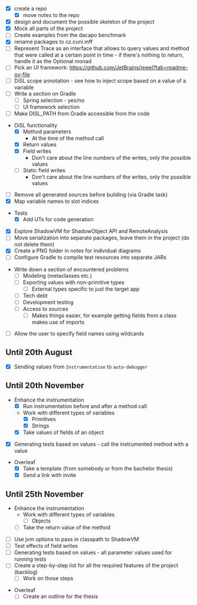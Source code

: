 - [x] create a repo
  - [x] move notes to the repo
- [x] design and document the possible skeleton of the project
- [x] Mock all parts of the project
- [ ] Create examples from the dacapo benchmark
- [x] rename packages to cz.cuni.mff
- [ ] Represent Trace as an interface that allows to query values and method that were called at a certain point in time - if there's nothing to return, handle it as the Optional monad
- [ ] Pick an UI framework: https://github.com/JetBrains/jewel?tab=readme-ov-file
- [ ] DiSL scope annotation - see how to inject scope based on a value of a variable
- [ ] Write a section on Gradle
	- [ ] Spring selection - yes/no
	- [ ] UI framework selection
- [ ] Make DISL_PATH from Gradle accessible from the code
- DiSL functionality
	- [x] Method parameters
		- At the time of the method call
	- [x] Return values
	- [x] Field writes
		- Don't care about the line numbers of the writes, only the possible values 
	- [ ] Static field writes
		- Don't care about the line numbers of the writes, only the possible values 
- [ ] Remove all generated sources before building (via Gradle task)
- [x] Map variable names to slot indices
- Tests
	- [x] Add UTs for code generation
- [x] Explore ShadowVM for ShadowObject API and RemoteAnalysis
- [ ] Move serialization into separate packages, leave them in the project (do not delete them)
- [x] Create a PNG folder in notes for individual diagrams
- [ ] Configure Gradle to compile test resources into separate JARs
- Write down a section of encountered problems
	- [ ] Modeling (metaclasses etc.)
	- [ ] Exporting values with non-primitive types
		- [ ] External types specific to just the target app
	- [ ] Tech debt
	- [ ] Development testing  
	- [ ] Access to sources
		- [ ] Makes things easier, for example getting fields from a class makes use of imports
- [ ] Allow the user to specify field names using wildcards
## Until 20th August
- [x] Sending values from `Instrumentation` to `auto-debugger` 
## Until 20th November
- Enhance the instrumentation 
	- [x] Run instrumentation before and after a method call
	- Work with different types of variables
		- [x] Primitives
		- [x] Strings
	- [x] Take values of fields of an object
- [x] Generating tests based on values - call the instrumented method with a value
- Overleaf
	- [x] Take a template (from somebody or from the bachelor thesis)
	- [x] Send a link with invite 

## Until 25th November
- Enhance the instrumentation
	- Work with different types of variables
		- [ ] Objects
	- [ ] Take the return value of the method
- [ ] Use jvm options to pass in classpath to ShadowVM
- [ ] Test effects of field writes
- [ ] Generating tests based on values - all parameter values used for running tests
- [ ] Create a step-by-step list for all the required features of the project (backlog)
	- [ ] Work on those steps
- Overleaf
	- [ ] Create an outline for the thesis